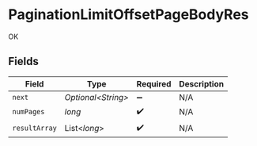 # PaginationLimitOffsetPageBodyRes

OK


## Fields

| Field               | Type                | Required            | Description         |
| ------------------- | ------------------- | ------------------- | ------------------- |
| `next`              | *Optional\<String>* | :heavy_minus_sign:  | N/A                 |
| `numPages`          | *long*              | :heavy_check_mark:  | N/A                 |
| `resultArray`       | List\<*long*>       | :heavy_check_mark:  | N/A                 |